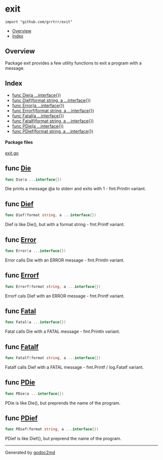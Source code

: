 

# exit
`import "github.com/grrtrr/exit"`

* [Overview](#pkg-overview)
* [Index](#pkg-index)

## <a name="pkg-overview">Overview</a>
Package exit provides a few utility functions to exit a program with a message.




## <a name="pkg-index">Index</a>
* [func Die(a ...interface{})](#Die)
* [func Dief(format string, a ...interface{})](#Dief)
* [func Error(a ...interface{})](#Error)
* [func Errorf(format string, a ...interface{})](#Errorf)
* [func Fatal(a ...interface{})](#Fatal)
* [func Fatalf(format string, a ...interface{})](#Fatalf)
* [func PDie(a ...interface{})](#PDie)
* [func PDief(format string, a ...interface{})](#PDief)


#### <a name="pkg-files">Package files</a>
[exit.go](/src/github.com/grrtrr/exit/exit.go) 





## <a name="Die">func</a> [Die](/src/target/exit.go?s=218:244#L2)
``` go
func Die(a ...interface{})
```
Die prints a message @a to stderr and exits with 1 - fmt.Println variant.



## <a name="Dief">func</a> [Dief](/src/target/exit.go?s=443:485#L12)
``` go
func Dief(format string, a ...interface{})
```
Dief is like Die(), but with a format string - fmt.Printf variant.



## <a name="Error">func</a> [Error](/src/target/exit.go?s=1316:1344#L46)
``` go
func Error(a ...interface{})
```
Error calls Die with an ERROR message - fmt.Println variant.



## <a name="Errorf">func</a> [Errorf](/src/target/exit.go?s=1459:1503#L52)
``` go
func Errorf(format string, a ...interface{})
```
Errorf cals Dief with an ERROR message - fmt.Printf variant.



## <a name="Fatal">func</a> [Fatal](/src/target/exit.go?s=1013:1041#L34)
``` go
func Fatal(a ...interface{})
```
Fatal calls Die with a FATAL message - fmt.Println variant.



## <a name="Fatalf">func</a> [Fatalf](/src/target/exit.go?s=1169:1213#L40)
``` go
func Fatalf(format string, a ...interface{})
```
Fatalf calls Dief with a FATAL message - fmt.Printf / log.Fatalf variant.



## <a name="PDie">func</a> [PDie](/src/target/exit.go?s=629:656#L18)
``` go
func PDie(a ...interface{})
```
PDie is like Die(), but preprends the name of the program.



## <a name="PDief">func</a> [PDief](/src/target/exit.go?s=849:892#L28)
``` go
func PDief(format string, a ...interface{})
```
PDief is like Dief(), but preprend the name of the program.








- - -
Generated by [godoc2md](http://godoc.org/github.com/davecheney/godoc2md)
